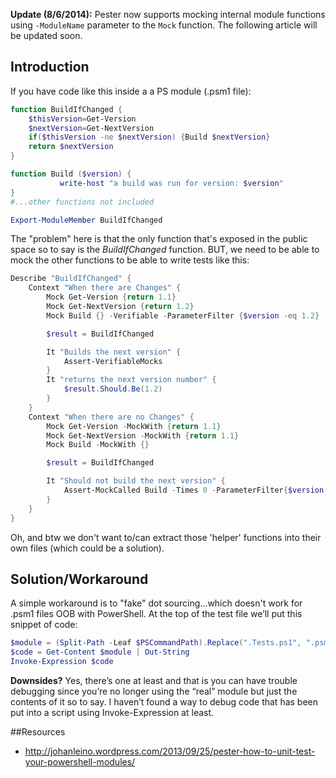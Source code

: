 **Update (8/6/2014):** Pester now supports mocking internal module functions using ```-ModuleName``` parameter to the ```Mock``` function. The following article will be updated soon.

## Introduction
If you have code like this inside a a PS module (.psm1 file):
````powershell
function BuildIfChanged {
    $thisVersion=Get-Version
    $nextVersion=Get-NextVersion
    if($thisVersion -ne $nextVersion) {Build $nextVersion}
    return $nextVersion
}

function Build ($version) {
           write-host "a build was run for version: $version"
}
#...other functions not included

Export-ModuleMember BuildIfChanged
````

The "problem" here is that the only function that's exposed in the public space so to say is the *BuildIfChanged* function. BUT, we need to be able to mock the other functions to be able to write tests like this:
````powershell
Describe "BuildIfChanged" {
    Context "When there are Changes" {
        Mock Get-Version {return 1.1}
        Mock Get-NextVersion {return 1.2}
        Mock Build {} -Verifiable -ParameterFilter {$version -eq 1.2}

        $result = BuildIfChanged

        It "Builds the next version" {
            Assert-VerifiableMocks
        }
        It "returns the next version number" {
            $result.Should.Be(1.2)
        }
    }
    Context "When there are no Changes" {
        Mock Get-Version -MockWith {return 1.1}
        Mock Get-NextVersion -MockWith {return 1.1}
        Mock Build -MockWith {}

        $result = BuildIfChanged

        It "Should not build the next version" {
            Assert-MockCalled Build -Times 0 -ParameterFilter{$version -eq 1.1}
        }
    }
}
````

Oh, and btw we don't want to/can extract those 'helper' functions into their own files (which could be a solution).


## Solution/Workaround
A simple workaround is to "fake" dot sourcing...which doesn't work for .psm1 files OOB with PowerShell. 
At the top of the test file we’ll put this snippet of code:

````powershell
$module = (Split-Path -Leaf $PSCommandPath).Replace(".Tests.ps1", ".psm1")
$code = Get-Content $module | Out-String
Invoke-Expression $code
````

**Downsides?**
Yes, there’s one at least and that is you can have trouble debugging since you’re no longer using the “real” module but just the contents of it so to say. I haven’t found a way to debug code that has been put into a script using Invoke-Expression at least.

##Resources
* http://johanleino.wordpress.com/2013/09/25/pester-how-to-unit-test-your-powershell-modules/

